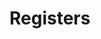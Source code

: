 # Registers

<!-- BEGIN CMDGEN util/regtool.py -d ./hw/top_verbano/ip_autogen/pwrmgr/data/pwrmgr.hjson -->
<!-- END CMDGEN -->
